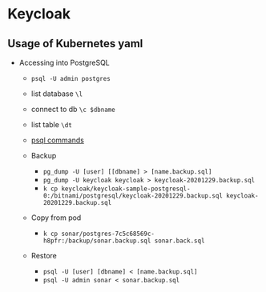 # Keycloak

Usage of Kubernetes yaml
-----------------------

* Accessing into PostgreSQL
  * `psql -U admin postgres`
  * list database `\l`
  * connect to db `\c $dbname`
  * list table `\dt`
  * [psql commands](https://medium.com/@lianankuan/%E5%AD%B8%E7%BF%92postgresql-rails%E7%9A%84%E9%96%8B%E7%99%BC%E7%BF%92%E6%85%A3-262be0e26b99)
  * Backup
    * `pg_dump -U [user] [[dbname] > [name.backup.sql]`
    * `pg_dump -U keycloak keycloak > keycloak-20201229.backup.sql`
    * `k cp keycloak/keycloak-sample-postgresql-0:/bitnami/postgresql/keycloak-20201229.backup.sql keycloak-20201229.backup.sql`

  * Copy from pod 
    * `k cp sonar/postgres-7c5c68569c-h8pfr:/backup/sonar.backup.sql sonar.back.sql`
  * Restore
    * `psql -U [user] [dbname] < [name.backup.sql]`
    * `psql -U admin sonar < sonar.backup.sql`
